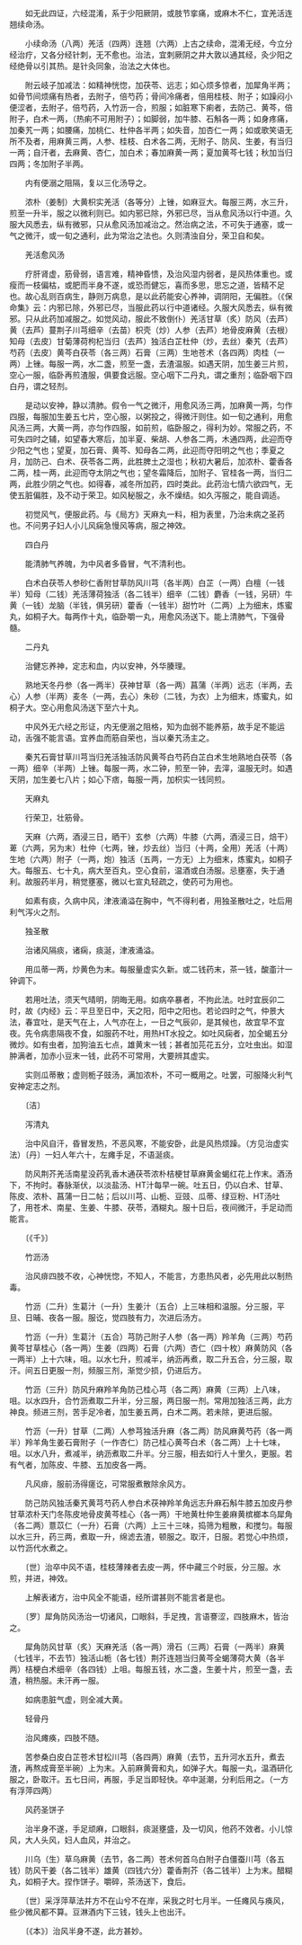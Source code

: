 <!-- { "loadSidebar": true } -->
　　如无此四证，六经混淆，系于少阳厥阴，或肢节挛痛，或麻木不仁，宜羌活连翘续命汤。

　　小续命汤（八两）羌活（四两）连翘（六两）上古之续命，混淆无经，今立分经治疗，又各分经针刺，无不愈也。治法，宜刺厥阴之井大敦以通其经，灸少阳之经绝骨以引其热。是针灸同象，治法之大体也。

　　附云岐子加减法：如精神恍惚，加茯苓、远志；如心烦多惊者，加犀角半两；如骨节间烦痛有热者，去附子，倍芍药；骨间冷痛者，倍用桂枝、附子；如躁闷小便涩者，去附子，倍芍药，入竹沥一合，煎服；如脏寒下痢者，去防己、黄芩，倍附子，白术一两，（热痢不可用附子）；如脚弱，加牛膝、石斛各一两；如身疼痛，加秦艽一两；如腰痛，加桃仁、杜仲各半两；如失音，加杏仁一两；如或歌笑语无所不及者，用麻黄三两，人参、桂枝、白术各二两，无附子、防风、生姜，有当归一两；自汗者，去麻黄、杏仁，加白术；春加麻黄一两；夏加黄芩七钱；秋加当归四两；冬加附子半两。

　　内有便溺之阻隔，复以三化汤导之。

　　浓朴（姜制）大黄枳实羌活（各等分）上锉，如麻豆大。每服三两，水三升，煎至一升半，服之以微利则已。如内邪已除，外邪已尽，当从愈风汤以行中道。久服大风悉去，纵有微邪，只从愈风汤加减治之。然治病之法，不可失于通塞，或一气之微汗，或一旬之通利，此为常治之法也。久则清浊自分，荣卫自和矣。

　　羌活愈风汤

　　疗肝肾虚，筋骨弱，语言难，精神昏愦，及治风湿内弱者，是风热体重也。或瘦而一枝偏枯，或肥而半身不遂，或恐而健忘，喜而多思，思忘之道，皆精不足也。故心乱则百病生，静则万病息，是以此药能安心养神，调阴阳，无偏胜。（《保命集》云：内邪已除，外邪已尽，当服此药以行中道诸经。久服大风悉去，纵有微邪。只从此药加减服之。如觉风动，服此不致倒仆）羌活甘草（炙）防风（去芦）黄（去芦）蔓荆子川芎细辛（去苗）枳壳（炒）人参（去芦）地骨皮麻黄（去根）知母（去皮）甘菊薄荷枸杞当归（去芦）独活白芷杜仲（炒，去丝）秦艽（去芦）芍药（去皮）黄芩白茯苓（各三两）石膏（三两）生地苍术（各四两）肉桂（一两）上锉。每服一两，水二盏，煎至一盏，去渣温服。如遇天阴，加生姜三片煎，空心一服，临卧再煎渣服，俱要食远服。空心咽下二丹丸，谓之重剂；临卧咽下四白丹，谓之轻剂。

　　是动以安神，静以清肺。假令一气之微汗，用愈风汤三两，加麻黄一两，匀作四服，每服加生姜五七片，空心服，以粥投之，得微汗则住。如一旬之通利，用愈风汤三两，大黄一两，亦匀作四服，如前煎，临卧服之，得利为妙。常服之药，不可失四时之辅，如望春大寒后，加半夏、柴胡、人参各二两，木通四两，此迎而夺少阳之气也；望夏，加石膏、黄芩、知母各二两，此迎而夺阳明之气也；季夏之月，加防己、白术、茯苓各二两，此胜脾土之湿也；秋初大暑后，加浓朴、藿香各二两，桂一两，此迎而夺太阴之气也；望冬霜降后，加附子、官桂各一两，当归二两，此胜少阴之气也。如得春，减冬所加药，四时类此。此药治七情六欲四气，无使五脏偏胜，及不动于荣卫。如风秘服之，永不燥结。如久泻服之，能自调适。

　　初觉风气，便服此药。与《局方》天麻丸一料，相为表里，乃治未病之圣药也。不问男子妇人小儿风痫急慢风等病，服之神效。

　　四白丹

　　能清肺气养魄，为中风者多昏冒，气不清利也。

　　白术白茯苓人参砂仁香附甘草防风川芎（各半两）白芷（一两）白檀（一钱半）知母（二钱）羌活薄荷独活（各二钱半）细辛（二钱）麝香（一钱，另研）牛黄（一钱）龙脑（半钱，俱另研）藿香（一钱半）甜竹叶（二两）上为细末，炼蜜丸，如桐子大。每两作十丸，临卧嚼一丸，用愈风汤送下。能上清肺气，下强骨髓。

　　二丹丸

　　治健忘养神，定志和血，内以安神，外华腠理。

　　熟地天冬丹参（各一两半）茯神甘草（各一两）菖蒲（半两）远志（半两，去心）人参（半两）麦冬（一两，去心）朱砂（二钱，为衣）上为细末，炼蜜丸，如桐子大。空心用愈风汤送下至六十丸。

　　中风外无六经之形证，内无便溺之阻格，知为血弱不能养筋，故手足不能运动，舌强不能言语。宜养血而筋自荣也，当以秦艽汤主之。

　　秦艽石膏甘草川芎当归羌活独活防风黄芩白芍药白芷白术生地熟地白茯苓（各一两）细辛（半两）上锉。每服一两，水二钟，煎至一钟，去滓，温服无时。如遇天阴，加生姜七八片；如心下痞，每服一两，加枳实一钱同煎。

　　天麻丸

　　行荣卫，壮筋骨。

　　天麻（六两，酒浸三日，晒干）玄参（六两）牛膝（六两，酒浸三日，焙干）萆（六两，另为末）杜仲（七两，锉，炒去丝）当归（十两，全用）羌活（十两）生地（六两）附子（一两，炮）独活（五两，一方无）上为细末，炼蜜丸，如桐子大。每服五、七十丸，病大至百丸，空心食前，温酒或白汤服。忌壅塞，失于通利。故服药半月，稍觉壅塞，微以七宣丸轻疏之，使药可为用也。

　　如素有痰，久病中风，津液涌溢在胸中，气不得利者，用独圣散吐之，吐后用利气泻火之剂。

　　独圣散

　　治诸风隔痰，诸痫，痰涎，津液涌溢。

　　用瓜蒂一两，炒黄色为末。每服量虚实久新。或二钱药末，茶一钱，酸齑汁一钟调下。

　　若用吐法，须天气晴明，阴晦无用。如病卒暴者，不拘此法。吐时宜辰卯二时，故《内经》云：平旦至日中，天之阳，阳中之阳也。若论四时之气，仲景大法，春宜吐，是天气在上，人气亦在上，一日之气辰卯，是其候也，故宜早不宜夜。先令病患隔夜不食，如服药不吐，用热HT水投之。如吐风痫者，加全蝎五分微炒。如有虫者，加狗油五七点，雄黄末一钱；甚者加芫花五分，立吐虫出。如湿肿满者，加赤小豆末一钱，此药不可常用，大要辨其虚实。

　　实则瓜蒂散；虚则栀子豉汤，满加浓朴，不可一概用之。吐罢，可服降火利气安神定志之剂。

　　〔洁〕

　　泻清丸

　　治中风自汗，昏冒发热，不恶风寒，不能安卧，此是风热烦躁。（方见治虚实法）〔丹〕一妇人年六十，左瘫手足，不语涎痰。

　　防风荆芥羌活南星没药乳香木通茯苓浓朴桔梗甘草麻黄金蝎红花上作末。酒汤下，不拘时。春脉渐伏，以淡盐汤、HT汁每早一碗。吐五日，仍以白术、甘草、陈皮、浓朴、菖蒲一日二帖；后以川芎、山栀、豆豉、瓜蒂、绿豆粉、HT汤吐了，用苍术、南星、生姜、牛膝、茯苓，酒糊丸。服十日后，夜间微汗，手足动而能言。

　　〔《千》〕

　　竹沥汤

　　治风痱四肢不收，心神恍惚，不知人，不能言，方患热风者，必先用此以制热毒。

　　竹沥（二升）生葛汁（一升）生姜汁（五合）上三味相和温服。分三服，平旦、日晡、夜各一服。服讫，觉四肢有力，次进后汤方。

　　竹沥（一升）生葛汁（五合）芎防己附子人参（各一两）羚羊角（三两）芍药黄芩甘草桂心（各一两）生姜（四两）石膏（六两）杏仁（四十枚）麻黄防风（各一两半）上十六味，咀。以水七升，煎减半，纳沥再煮，取二升五合，分三服，取汗。间五日更服一剂，频服三剂，渐觉少损，仍进后方。

　　竹沥（三升）防风升麻羚羊角防己桂心芎（各二两）麻黄（三两）上八味，咀。以水四升，合竹沥煮取二升半，分三服，两日服一剂。常用加独活三两，此方神良。频进三剂，苦手足冷者，加生姜五两，白术二两。若未除，更进后服。

　　竹沥（一升）甘草（二两）人参芎独活升麻（各二两）防风麻黄芍药（各一两半）羚羊角生姜石膏附子（一作杏仁）防己桂心黄芩白术（各二两）上十七味，咀。以水八升，煮减半，纳沥煮取二升半。分三服，相去如行人十里久，更服。若有气者，加陈皮、牛膝、五加皮各一两。

　　凡风痱，服前汤得瘥讫，可常服煮散除余风方。

　　防己防风独活秦艽黄芎芍药人参白术茯神羚羊角远志升麻石斛牛膝五加皮丹参甘草浓朴天门冬陈皮地骨皮黄芩桂心（各一两）干地黄杜仲生姜麻黄槟榔本乌犀角（各二两）薏苡仁（一升）石膏（六两）上三十三味，捣筛为粗散，和搅匀。每服以水三升，药三两，煮取一升，绵滤去渣，顿服之。取汗，日服。若觉心中热烦，以竹沥代水煮之。

　　〔世〕治卒中风不语，桂枝薄辣者去皮一两，怀中藏三个时辰，分三服。水煎，并进，神效。

　　上解表诸方，治中风全不能语，经所谓甚则不能言者是也。

　　〔罗〕犀角防风汤治一切诸风，口眼斜，手足拽，言语謇涩，四肢麻木，皆治之。

　　犀角防风甘草（炙）天麻羌活（各一两）滑石（三两）石膏（一两半）麻黄（七钱半，不去节）独活山栀（各七钱）荆芥连翘当归黄芩全蝎薄荷大黄（各半两）桔梗白术细辛（各四钱）上咀。每服五钱，水二盏，生姜十片，煎至一盏，去渣，稍热服。未汗再一服。

　　如病患脏气虚，则全减大黄。

　　轻骨丹

　　治风瘫痪，四肢不随。

　　苦参桑白皮白芷苍术甘松川芎（各四两）麻黄（去节，五升河水五升，煮去渣，再熬成膏至半碗）上为末。入前麻黄膏和丸，如弹子大。每服一丸，温酒研化服之，卧取汗。五七日间，再服，手足当即轻快。卒中涎潮，分利后用之。（一方有浮萍四两）

　　风药圣饼子

　　治半身不遂，手足顽麻，口眼斜，痰涎壅盛，及一切风，他药不效者。小儿惊风，大人头风，妇人血风，并治之。

　　川乌（生）草乌麻黄（去节，各二两）苍术何首乌白附子白僵蚕川芎（各五钱）防风干姜（各二钱半）雄黄（四钱六分）藿香荆芥（各二钱半）上为末。醋糊丸，如桐子大。捏作饼子。嚼碎，茶汤送下，食后。

　　〔世〕采浮萍草法并方不在山兮不在岸，采我之时七月半。一任瘫风与痪风，些少微风都不算。豆淋酒内下三钱，钱头上也出汗。

　　〔《本》〕治风半身不遂，此方甚妙。

